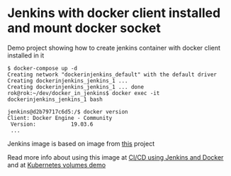 # Jenkins with docker client installed and mount docker socket

Demo project showing how to create jenkins container with docker client installed in it

```
$ docker-compose up -d
Creating network "dockerinjenkins_default" with the default driver
Creating dockerinjenkins_jenkins_1 ... 
Creating dockerinjenkins_jenkins_1 ... done
rok@rok:~/dev/docker_in_jenkins$ docker exec -it dockerinjenkins_jenkins_1 bash

jenkins@d2b79717c6d5:/$ docker version
Client: Docker Engine - Community
 Version:           19.03.6
 ...
```

Jenkins image is based on image from [this](https://github.com/w7089/jenkins-monitoring) project

Read more info about using this image at [CI/CD using Jenkins and Docker](https://www.rokpoto.com/ci-cd-using-jenkins-and-docker/#running-cicd-pipeline-in-jenkins) and at [Kubernetes volumes demo](https://www.rokpoto.com/kubernetes-volumes-introduction/)
